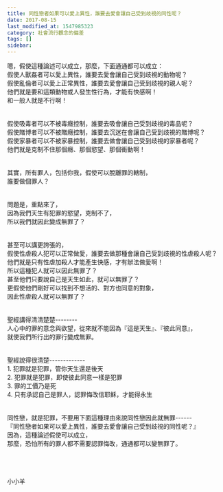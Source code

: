 ```yaml
---
title: 同性戀者如果可以愛上異性，誰要去愛會讓自己受到歧視的同性呢？
date: 2017-08-15
last_modified_at: 1547985323
category: 社會流行觀念的偏差
tags: []
sidebar: 
---
```


<p>嗯，假使這種論述可以成立，那麼，下面通通都可以成立：<br/><!--more-->假使人獸姦者可以愛上異性，誰要去愛會讓自己受到歧視的動物呢？<br/>假使亂倫者可以愛上正常異性，誰要去愛會讓自己受到歧視的親人呢？<br/>他們就是要和這類動物或人發生性行為，才能有快感啊！<br/>和一般人就是不行啊！<br/><br/><br/>假使吸毒者可以不被毒癮控制，誰要去吸會讓自己受到歧視的毒品呢？<br/>假使賭博者可以不被賭癮控制，誰要去沉迷在會讓自己受到歧視的賭博呢？<br/>假使家暴者可以不被家暴控制，誰要去做會讓自己受到歧視的家暴者呢？<br/>他們就是克制不住那個癮、那個慾望、那個衝動啊！<br/><br/><br/>其實，所有罪人，包括你我，假使可以脫離罪的轄制，<br/>誰要做個罪人？<br/><br/><br/>問題是，重點來了，<br/>因為我們天生有犯罪的慾望，克制不了，<br/>所以我們就因此變成無罪了？<br/><br/><br/>甚至可以講更誇張的，<br/>假使性虐殺人犯可以正常做愛，誰要去做那種會讓自己受到歧視的性虐殺人呢？<br/>他們就是只有性虐加殺人才能產生快感，才有辦法做愛啊！<br/>所以這種犯人就可以因此無罪了？<br/>甚至他們只要說自己是天生如此，就可以無罪了？<br/>更假使他們剛好可以找到不想活的、對方也同意的對象，<br/>因此性虐殺人就可以無罪了？<br/><br/><br/>聖經講得清清楚楚--------<br/>人心中的罪的意念與欲望，從來就不能因為『這是天生』、『彼此同意』，<br/>就使我們所行出的罪行變成無罪。<br/><br/><br/>聖經說得很清楚-------------<br/>1.	犯罪就是犯罪，管你天生還是後天<br/>2.	犯罪就是犯罪，即使彼此同意一樣是犯罪<br/>3.	罪的工價乃是死<br/>4.	只有承認自己是罪人，認罪悔改信耶穌，才能得永生<br/><br/><br/>同性戀，就是犯罪，不要用下面這種理由來說同性戀因此就無罪------<br/>『同性戀者如果可以愛上異性，誰要去愛會讓自己受到歧視的同性呢？』<br/>因為，這種論述假使可以成立，<br/>那麼，恐怕所有的罪人都不需要認罪悔改，通通都可以變無罪了。<br/><br/><br/><br/><br/>小小羊<br/><br/><br/><br/></p>